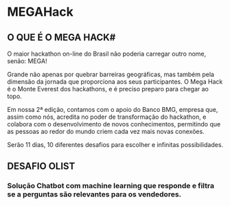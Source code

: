 # MEGAHack

## O QUE É O MEGA HACK#


O maior hackathon on-line do Brasil não poderia carregar outro nome, senão: MEGA!

Grande não apenas por quebrar barreiras geográficas, mas também pela dimensão da jornada que proporciona aos seus participantes. O Mega Hack é o Monte Everest dos hackathons, e é preciso preparo para chegar ao topo.

Em nossa 2ª edição, contamos com o apoio do Banco BMG, empresa que, assim como nós, acredita no poder de transformação do hackathon, e colabora com o desenvolvimento de novos conhecimentos, permitindo que as pessoas ao redor do mundo criem cada vez mais novas conexões.

Serão 11 dias, 10 diferentes desafios para escolher e infinitas possibilidades.


## DESAFIO OLIST

### Solução Chatbot com machine learning que responde e filtra se a perguntas são relevantes para os vendedores.
